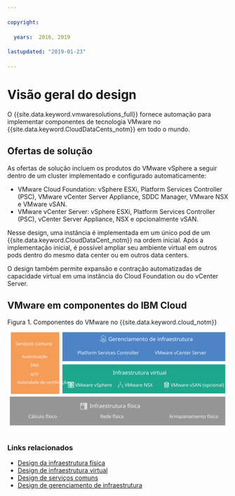 ```yaml
---

copyright:

  years:  2016, 2019

lastupdated: "2019-01-23"

---
```

# Visão geral do design

O {{site.data.keyword.vmwaresolutions_full}} fornece automação para implementar componentes de tecnologia VMware no {{site.data.keyword.CloudDataCents_notm}} em todo o mundo.

## Ofertas de solução

As ofertas de solução incluem os produtos do VMware vSphere a seguir dentro de um cluster implementado e configurado automaticamente:
* VMware Cloud Foundation: vSphere ESXi, Platform Services Controller (PSC), VMware vCenter Server Appliance, SDDC Manager, VMware NSX e VMware vSAN.
* VMware vCenter Server: vSphere ESXi, Platform Services Controller (PSC), vCenter Server Appliance, NSX e opcionalmente vSAN.

Nesse design, uma instância é implementada em um único pod de um {{site.data.keyword.CloudDataCent_notm}} na ordem inicial. Após a implementação inicial, é possível ampliar seu ambiente virtual em outros pods dentro do mesmo data center ou em outros data centers.

O design também permite expansão e contração automatizadas de capacidade virtual em uma instância do Cloud Foundation ou do vCenter Server.

## VMware em componentes do IBM Cloud

Figura 1. Componentes do VMware no {{site.data.keyword.cloud_notm}}
![Componentes do VMware no {{site.data.keyword.cloud_notm}}](design_overview.svg "A solução inclui infraestrutura física, infraestrutura virtual, gerenciamento de infraestrutura e serviços comuns.")

### Links relacionados

* [ Design da infraestrutura física ](/docs/services/vmwaresolutions/archiref/solution/design_physicalinfrastructure.html)
* [ Design de infraestrutura virtual ](/docs/services/vmwaresolutions/archiref/solution/design_virtualinfrastructure.html)
* [ Design de serviços comuns ](/docs/services/vmwaresolutions/archiref/solution/design_commonservice.html)
* [ Design de gerenciamento de infraestrutura ](/docs/services/vmwaresolutions/archiref/solution/design_infrastructuremgmt.html)
